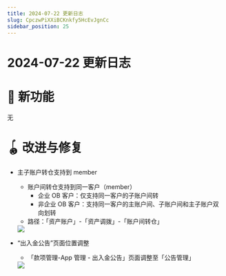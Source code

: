 ```yaml
---
title: 2024-07-22 更新日志
slug: CpczwPiXXiBCKnkfy5HcEvJgnCc
sidebar_position: 25
---
```



# 2024-07-22 更新日志

# 🎉 新功能

无

# 🪀 改进与修复

- 主子账户转仓支持到 member
    - 账户间转仓支持到同一客户（member）
        - 企业 OB 客户：仅支持同一客户的子账户间转
        - 非企业 OB 客户：支持同一客户的主账户间、子账户间和主子账户双向划转
    - 路径：「资产账户」-「资产调拨」-「账户间转仓」
    <img src="/assets/EYaAbRQixoyRKUxGtFVc5w1pnac.png" src-width="3268" src-height="1696" align="center"/>

- “出入金公告”页面位置调整
    - 「款项管理-App 管理 - 出入金公告」页面调整至「公告管理」
    <img src="/assets/DEAWbOtu1oCwI5xHRnUcJztEnCb.png" src-width="3790" src-height="1524" align="center"/>
    
